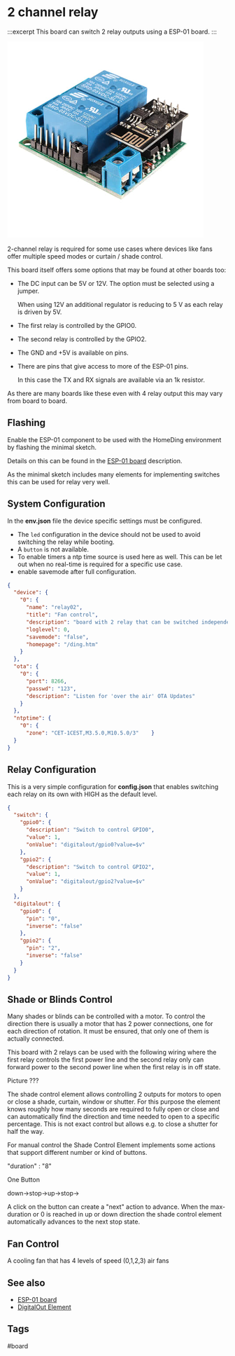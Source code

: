 # 2 channel relay

:::excerpt
This board can switch 2 relay outputs using a ESP-01 board.
:::

![2 channel relay board](/boards/2-channel-relay.jpg)

2-channel relay is required for some use cases where devices like fans offer multiple speed modes or curtain / shade control.


This board itself offers some options that may be found at other boards too:

* The DC input can be 5V or 12V. The option must be selected using a jumper.

  When using 12V an additional regulator is reducing to 5 V as each relay is driven by 5V.

* The first relay is controlled by the GPIO0.

* The second relay is controlled by the GPIO2.

* The GND and +5V is available on pins.
  
* There are pins that give access to more of the ESP-01 pins.

  In this case the TX and RX signals are available via an 1k resistor.

As there are many boards like these even with 4 relay output this may vary from board to board.


## Flashing

Enable the ESP-01 component to be used with the HomeDing environment by flashing the minimal sketch.

Details on this can be found in the [ESP-01 board](/boards/esp01.md) description.

As the minimal sketch includes many elements for implementing switches this can be used for relay very well.


## System Configuration

In the **env.json** file the device specific settings must be configured.

* The `led` configuration in the device should not be used to avoid switching the relay while booting.
* A `button` is not available.
* To enable timers a ntp time source is used here as well. This can be let out when no real-time is required for a specific use case.
* enable savemode after full configuration.
 
```JSON
{
  "device": {
    "0": {
      "name": "relay02",
      "title": "Fan control",
      "description": "board with 2 relay that can be switched independently.",
      "loglevel": 0,
      "savemode": "false",
      "homepage": "/ding.htm"
    }
  },
  "ota": {
    "0": {
      "port": 8266,
      "passwd": "123",
      "description": "Listen for 'over the air' OTA Updates"
    }
  },
  "ntptime": {
    "0": {
      "zone": "CET-1CEST,M3.5.0,M10.5.0/3"    }
  }
}
```

## Relay Configuration

This is a very simple configuration for **config.json** that enables switching each relay on its own with HIGH as the default level.

```JSON
{
  "switch": {
    "gpio0": {
      "description": "Switch to control GPIO0",
      "value": 1,
      "onValue": "digitalout/gpio0?value=$v"
    },
    "gpio2": {
      "description": "Switch to control GPIO2",
      "value": 1,
      "onValue": "digitalout/gpio2?value=$v"
    }
  },
  "digitalout": {
    "gpio0": {
      "pin": "0",
      "inverse": "false"
    },
    "gpio2": {
      "pin": "2",
      "inverse": "false"
    }
  }
}
```


## Shade or Blinds Control

Many shades or blinds can be controlled with a motor.
To control the direction there is usually a motor that has 2 power connections, one for each direction of rotation.
It must be ensured, that only one of them is actually connected.

This  board with 2 relays can be used with the following wiring where the first relay controls the first power line and the second relay only can forward power to the second power line when the first relay is in off state.

Picture ???

<!-- https://www.clauss-markisen.de/uploads/media/2014-01-CM-Anschlusshinweise.pdf -->
<!-- There is a special Element that controls 2 relays for this purpose that also controls and tracks the time the motor requires to open or close completely or partly. -->
<!-- ShadeControlElement ??? -->

The shade control element allows controlling 2 outputs for motors to open or close a shade, curtain, window or shutter. For this purpose the element
knows roughly how many seconds are required to fully open or close and can automatically find the direction and time needed to open to a specific percentage. This is not exact control but allows e.g. to close a shutter for half the way.

For manual control the Shade Control Element implements some actions that support different number or kind of buttons.

"duration" : "8"

One Button

down->stop->up->stop->

A click on the button can create a "next" action to advance. When the max-duration or 0 is reached in up or down direction the shade control element automatically advances to the next stop state. 


## Fan Control

A cooling fan that has 4 levels of speed (0,1,2,3)  air fans

## See also

* [ESP-01 board](/boards/esp01.md)
* [DigitalOut Element](/elements/digitalout.md)


## Tags

#board
